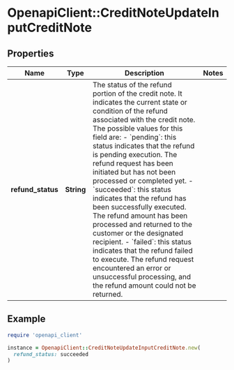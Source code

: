 # OpenapiClient::CreditNoteUpdateInputCreditNote

## Properties

| Name | Type | Description | Notes |
| ---- | ---- | ----------- | ----- |
| **refund_status** | **String** | The status of the refund portion of the credit note. It indicates the current state or condition of the refund associated with the credit note. The possible values for this field are:  - &#x60;pending&#x60;: this status indicates that the refund is pending execution. The refund request has been initiated but has not been processed or completed yet. - &#x60;succeeded&#x60;: this status indicates that the refund has been successfully executed. The refund amount has been processed and returned to the customer or the designated recipient. - &#x60;failed&#x60;: this status indicates that the refund failed to execute. The refund request encountered an error or unsuccessful processing, and the refund amount could not be returned. |  |

## Example

```ruby
require 'openapi_client'

instance = OpenapiClient::CreditNoteUpdateInputCreditNote.new(
  refund_status: succeeded
)
```

